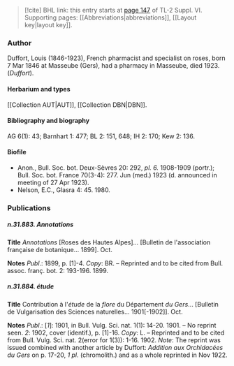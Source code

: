 > [!cite] BHL link: this entry starts at [page 147](https://www.biodiversitylibrary.org/item/103835#page/157/mode/1up) of TL-2 Suppl. VI.
> Supporting pages: [[Abbreviations|abbreviations]], [[Layout key|layout key]].

### Author

Duffort, Louis (1846-1923), French pharmacist and specialist on roses, born 7 Mar 1846 at Masseube (Gers), had a pharmacy in Masseube, died 1923. (*Duffort*).

#### Herbarium and types

[[Collection AUT|AUT]], [[Collection DBN|DBN]].

#### Bibliography and biography

AG 6(1): 43; Barnhart 1: 477; BL 2: 151, 648; IH 2: 170; Kew 2: 136.

#### Biofile

- Anon., Bull. Soc. bot. Deux-Sèvres 20: 292, *pl. 6.* 1908-1909 (portr.); Bull. Soc. bot. France 70(3-4): 277. Jun (med.) 1923 (d. announced in meeting of 27 Apr 1923).
- Nelson, E.C., Glasra 4: 45. 1980.

### Publications

##### n.31.883. Annotations

**Title**
*Annotations* \[Roses des Hautes Alpes\]... \[Bulletin de l'association française de botanique... 1899\]. Oct.

**Notes**
*Publ*.: 1899, p. \[1\]-4. *Copy*: BR. – Reprinted and to be cited from Bull. assoc. franç. bot. 2: 193-196. 1899.

##### n.31.884. étude

**Title**
Contribution à l'*étude* de la *flore* du Département *du Gers*... \[Bulletin de Vulgarisation des Sciences naturelles... 1901\[-1902\]\]. Oct.

**Notes**
*Publ*.: \[*1*\]: 1901, in Bull. Vulg. Sci. nat. 1(1): 14-20. 1901. – No reprint seen.
*2*: 1902, cover (identif.), p. \[1\]-16. *Copy*: L. – Reprinted and to be cited from Bull. Vulg. Sci. nat. 2(error for 1(3)): 1-16. 1902.
*Note*: The reprint was issued combined with another article by Duffort: *Addition aux Orchidacées du Gers* on p. 17-20, *1 pl*. (chromolith.) and as a whole reprinted in Nov 1922.


